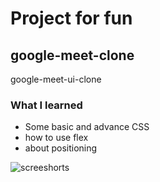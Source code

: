 # Project for fun

## google-meet-clone

google-meet-ui-clone

### What I learned

- Some basic and advance CSS
- how to use flex
- about positioning

![screeshorts]("google-meet-clone/ss1.png")
